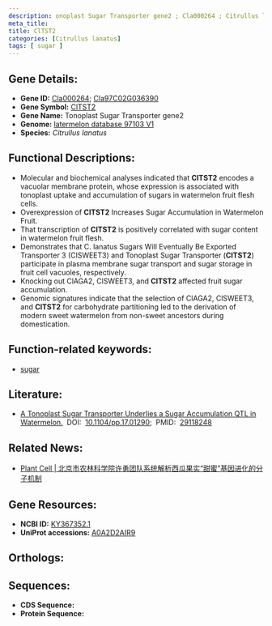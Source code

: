 ```yaml
---
description: onoplast Sugar Transporter gene2 ; Cla000264 ; Citrullus lanatus
meta_title:
title: ClTST2
categories: [Citrullus lanatus]
tags: [ sugar ]
---
```


## Gene Details:
- **Gene ID:**	[Cla000264]();&nbsp;[Cla97C02G036390]()
- **Gene Symbol:** <u>ClTST2</u>
- **Gene Name:** Tonoplast Sugar Transporter gene2
- **Genome:** [latermelon database 97103 V1]()
- **Species:** *Citrullus lanatus*

## Functional Descriptions:
   - Molecular and biochemical analyses indicated that **ClTST2** encodes a vacuolar membrane protein, whose expression is associated with tonoplast uptake and accumulation of sugars in watermelon fruit flesh cells.
   - Overexpression of **ClTST2** Increases Sugar Accumulation in Watermelon Fruit.
   - That transcription of **ClTST2** is positively correlated with sugar content in watermelon fruit flesh.
   - Demonstrates that C. lanatus Sugars Will Eventually Be Exported Transporter 3 (ClSWEET3) and Tonoplast Sugar Transporter (**ClTST2**) participate in plasma membrane sugar transport and sugar storage in fruit cell vacuoles, respectively.
   - Knocking out ClAGA2, ClSWEET3, and **ClTST2** affected fruit sugar accumulation.
   - Genomic signatures indicate that the selection of ClAGA2, ClSWEET3, and **ClTST2** for carbohydrate partitioning led to the derivation of modern sweet watermelon from non-sweet ancestors during domestication.

## Function-related keywords:
   - [sugar](/tags/sugar/)

## Literature:
   - [A Tonoplast Sugar Transporter Underlies a Sugar Accumulation QTL in Watermelon.](https://academic.oup.com/plphys/article/176/1/836/6117383?login=true)&nbsp;&nbsp;DOI:&nbsp;&nbsp;[10.1104/pp.17.01290](https://academic.oup.com/plphys/article/176/1/836/6117383?login=true);&nbsp;&nbsp;PMID:&nbsp;&nbsp;[29118248](https://pubmed.ncbi.nlm.nih.gov/29118248/)

## Related News:
   - [Plant Cell | 北京市农林科学院许勇团队系统解析西瓜果实“甜蜜”基因进化的分子机制](https://mp.weixin.qq.com/s?__biz=MzU3ODY3MDM0NA==&mid=2247502954&idx=1&sn=e9b3b02b64abb6de3120cb3e10278f62&chksm=fd73560dca04df1b66ee27a4aedbec9d83d0a41f7a1050cccebe5a17fa427157462560dbca84&scene=27#wechat_redirect)

## Gene Resources:
- **NCBI ID:**  [KY367352.1](https://www.ncbi.nlm.nih.gov/gene/?term=KY367352.1)
- **UniProt accessions:** [A0A2D2AIR9](https://www.uniprot.org/uniprotkb/A0A2D2AIR9/entry)

## Orthologs:

## Sequences:
- **CDS Sequence:**
- **Protein Sequence:**
